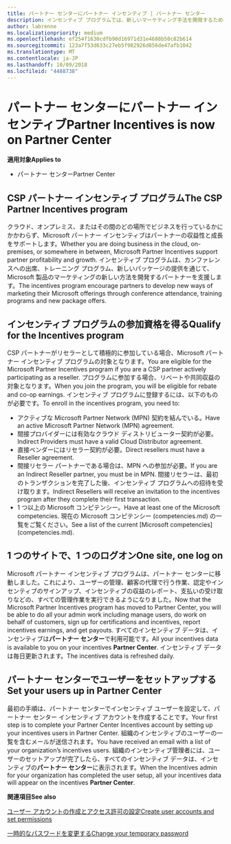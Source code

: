 ```yaml
---
title: パートナー センターにパートナー インセンティブ | パートナー センター
description: インセンティブ プログラムでは、新しいマーケティング手法を開発するための支援、トレーニングの提供などを通じてパートナーを支援します。
author: labrenne
ms.localizationpriority: medium
ms.openlocfilehash: ef254f1630cdfb90d16971d31e4688b50c82b614
ms.sourcegitcommit: 123a7f53d633c27eb5f982926d856de47afb1042
ms.translationtype: MT
ms.contentlocale: ja-JP
ms.lasthandoff: 10/09/2018
ms.locfileid: "4488738"
---
```

# <a name="partner-incentives-is-now-on-partner-center"></a><span data-ttu-id="28c97-103">パートナー センターにパートナー インセンティブ</span><span class="sxs-lookup"><span data-stu-id="28c97-103">Partner Incentives is now on Partner Center</span></span> 

**<span data-ttu-id="28c97-104">適用対象</span><span class="sxs-lookup"><span data-stu-id="28c97-104">Applies to</span></span>**

-  <span data-ttu-id="28c97-105">パートナー センター</span><span class="sxs-lookup"><span data-stu-id="28c97-105">Partner Center</span></span>

## <a name="the-csp-partner-incentives-program"></a><span data-ttu-id="28c97-106">CSP パートナー インセンティブ プログラム</span><span class="sxs-lookup"><span data-stu-id="28c97-106">The CSP Partner Incentives program</span></span>

<span data-ttu-id="28c97-107">クラウド、オンプレミス、またはその間のどの場所でビジネスを行っているかにかかわらず、Microsoft パートナー インセンティブはパートナーの収益性と成長をサポートします。</span><span class="sxs-lookup"><span data-stu-id="28c97-107">Whether you are doing business in the cloud, on-premises, or somewhere in between, Microsoft Partner Incentives support partner profitability and growth.</span></span> <span data-ttu-id="28c97-108">インセンティブ プログラムは、カンファレンスへの出席、トレーニング プログラム、新しいパッケージの提供を通じて、Microsoft 製品のマーケティングの新しい方法を開発するパートナーを支援します。</span><span class="sxs-lookup"><span data-stu-id="28c97-108">The incentives program encourage partners to develop new ways of marketing their Microsoft offerings through conference attendance, training programs and new package offers.</span></span> 

## <a name="qualify-for-the-incentives-program"></a><span data-ttu-id="28c97-109">インセンティブ プログラムの参加資格を得る</span><span class="sxs-lookup"><span data-stu-id="28c97-109">Qualify for the Incentives program</span></span>

<span data-ttu-id="28c97-110">CSP パートナーがリセラーとして積極的に参加している場合、Microsoft パートナー インセンティブ プログラムの対象となります。</span><span class="sxs-lookup"><span data-stu-id="28c97-110">You are eligible for the Microsoft Partner Incentives program if you are a CSP partner actively participating as a reseller.</span></span>
<span data-ttu-id="28c97-111">プログラムに参加する場合、リベートや共同収益の対象となります。</span><span class="sxs-lookup"><span data-stu-id="28c97-111">When you join the program, you will be eligible for rebate and co-op earnings.</span></span> <span data-ttu-id="28c97-112">インセンティブ プログラムに登録するには、以下のものが必要です。</span><span class="sxs-lookup"><span data-stu-id="28c97-112">To enroll in the incentives program, you need to:</span></span> 
-   <span data-ttu-id="28c97-113">アクティブな Microsoft Partner Network (MPN) 契約を結んでいる。</span><span class="sxs-lookup"><span data-stu-id="28c97-113">Have an active Microsoft Partner Network (MPN) agreement.</span></span>  
-   <span data-ttu-id="28c97-114">間接プロバイダーには有効なクラウド ディストリビューター契約が必要。</span><span class="sxs-lookup"><span data-stu-id="28c97-114">Indirect Providers must have a valid Cloud Distributor agreement.</span></span>
-   <span data-ttu-id="28c97-115">直接ベンダーにはリセラー契約が必要。</span><span class="sxs-lookup"><span data-stu-id="28c97-115">Direct resellers must have a Reseller agreement.</span></span>
-   <span data-ttu-id="28c97-116">間接リセラー パートナーである場合は、MPN への参加が必要。</span><span class="sxs-lookup"><span data-stu-id="28c97-116">If you are an Indirect Reseller partner, you must be in MPN.</span></span> <span data-ttu-id="28c97-117">間接リセラーは、最初のトランザクションを完了した後、インセンティブ プログラムへの招待を受け取ります。</span><span class="sxs-lookup"><span data-stu-id="28c97-117">Indirect Resellers will receive an invitation to the incentives program after they complete their first transaction.</span></span> 
-   <span data-ttu-id="28c97-118">1 つ以上の Microsoft コンピテンシー。</span><span class="sxs-lookup"><span data-stu-id="28c97-118">Have at least one of the Microsoft competencies.</span></span> <span data-ttu-id="28c97-119">現在の Microsoft コンピテンシー (competencies.md) の一覧をご覧ください。</span><span class="sxs-lookup"><span data-stu-id="28c97-119">See a list of the current [Microsoft competencies] (competencies.md).</span></span>

## <a name="one-site-one-log-on"></a><span data-ttu-id="28c97-120">1 つのサイトで、1 つのログオン</span><span class="sxs-lookup"><span data-stu-id="28c97-120">One site, one log on</span></span>

<span data-ttu-id="28c97-121">Microsoft パートナー インセンティブ プログラムは、パートナー センターに移動しました。これにより、ユーザーの管理、顧客の代理で行う作業、認定やインセンティブのサインアップ、インセンティブの収益のレポート、支払いの受け取りなどの、すべての管理作業を実行できるようになりました。</span><span class="sxs-lookup"><span data-stu-id="28c97-121">Now that the Microsoft Partner Incentives program has moved to Partner Center, you will be able to do all your admin work including manage users, do work on behalf of customers, sign up for certifications and incentives, report incentives earnings, and get payouts.</span></span> <span data-ttu-id="28c97-122">すべてのインセンティブ データは、インセンティブは**パートナー センター**で利用可能です。</span><span class="sxs-lookup"><span data-stu-id="28c97-122">All your incentives data is available to you on your incentives **Partner Center**.</span></span> <span data-ttu-id="28c97-123">インセンティブ データは毎日更新されます。</span><span class="sxs-lookup"><span data-stu-id="28c97-123">The incentives data is refreshed daily.</span></span>
 
## <a name="set-your-users-up-in-partner-center"></a><span data-ttu-id="28c97-124">パートナー センターでユーザーをセットアップする</span><span class="sxs-lookup"><span data-stu-id="28c97-124">Set your users up in Partner Center</span></span>
 
<span data-ttu-id="28c97-125">最初の手順は、パートナー センターでインセンティブ ユーザーを設定して、パートナー センター インセンティブ アカウントを作成することです。</span><span class="sxs-lookup"><span data-stu-id="28c97-125">Your first step is to complete your Partner Center Incentives account by setting up your incentives users in Partner Center.</span></span> <span data-ttu-id="28c97-126">組織のインセンティブのユーザーの一覧を含むメールが送信されます。</span><span class="sxs-lookup"><span data-stu-id="28c97-126">You have received an email with a list of your organization’s incentives users.</span></span> <span data-ttu-id="28c97-127">組織のインセンティブ管理者には、ユーザーのセットアップが完了したら、すべてのインセンティブ データは、インセンティブの**パートナー センター**に表示されます。</span><span class="sxs-lookup"><span data-stu-id="28c97-127">When the Incentives admin for your organization has completed the user setup, all your incentives data will appear on the incentives **Partner Center**.</span></span>

**<span data-ttu-id="28c97-128">関連項目</span><span class="sxs-lookup"><span data-stu-id="28c97-128">See also</span></span>**

[<span data-ttu-id="28c97-129">ユーザー アカウントの作成とアクセス許可の設定</span><span class="sxs-lookup"><span data-stu-id="28c97-129">Create user accounts and set permissions</span></span>](create-user-accounts-and-set-permissions.md)

[<span data-ttu-id="28c97-130">一時的なパスワードを変更する</span><span class="sxs-lookup"><span data-stu-id="28c97-130">Change your temporary password</span></span>](change-your-temporary-password.md)

